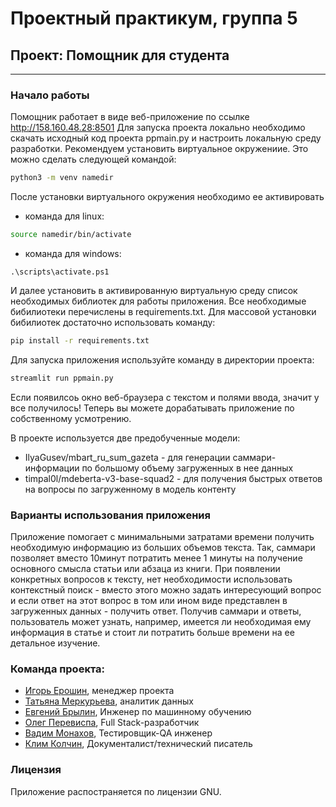 # Проектный практикум, группа 5
## Проект: Помощник для студента
___

### Начало работы
Помощник работает в виде веб-приложение по ссылке http://158.160.48.28:8501
Для запуска проекта локально необходимо скачать исходный код проекта ppmain.py и настроить локальную среду разработки. 
Рекомендуем установить виртуальное окружениие. Это можно сделать следующей командой:
```bash
python3 -m venv namedir
```
После установки виртуального окружения необходимо ее активировать
- команда для linux:
```bash
source namedir/bin/activate
```
- команда для windows:
```
.\scripts\activate.ps1
```
И далее установить в активированную виртуальную среду список необходимых библиотек для работы приложения. 
Все необходимые бибилиотеки перечислены в requirements.txt. Для массовой установки бибилиотек достаточно использовать команду:
```bash
pip install -r requirements.txt
```
Для запуска приложения используйте команду в директории проекта:
```bash
streamlit run ppmain.py
```
Если появилсоь окно веб-браузера с текстом и полями ввода, значит у все получилось! Теперь вы можете дорабатывать приложение по собственному усмотрению. 

В проекте используется две предобученные модели:
- IlyaGusev/mbart_ru_sum_gazeta - для генерации саммари-информации по большому объему загруженных в нее данных
- timpal0l/mdeberta-v3-base-squad2 - для получения быстрых ответов на вопросы по загруженному в модель контенту

### Варианты использования приложения
Приложение помогает с минимальными затратами времени получить необходимую информацию из больших объемов текста. Так, саммари позволяет вместо 10минут потратить менее 1 минуты на получение основного смысла статьи или абзаца из книги. При появлении конкретных вопросов к тексту, нет необходимости использовать контекстный поиск - вместо этого можно задать интересующий вопрос и если ответ на этот вопрос в том или ином виде представлен в загруженных данных - получить ответ.
Получив саммари и ответы, пользователь может узнать, например, имеется ли необходимая ему информация в статье и стоит ли потратить больше времени на ее детальное изучение. 

### Команда проекта:
- [Игорь Ерошин](https://github.com/tmerurfu), менеджер проекта
- [Татьяна Меркурьева](https://github.com/dzharlaksl), аналитик данных
- [Евгений Брылин](https://github.com/bev-ru), Инженер по машинному обучению
- [Олег Перевиспа](https://github.com/operevispa), Full Stack-разработчик
- [Вадим Монахов](https://github.com/MonakhovVadim), Тестировщик-QA инженер
- [Клим Колчин](https://github.com/synrocka), Документалист/технический писатель

### Лицензия
Приложение распостраняется по лицензии GNU.